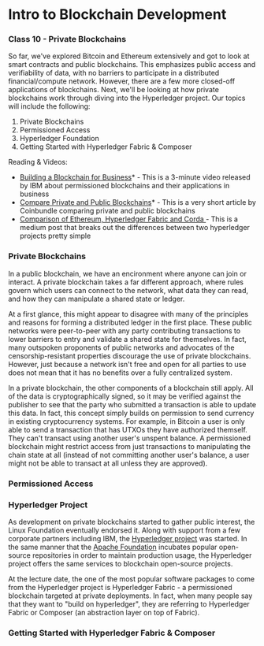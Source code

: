 # Intro to Blockchain Development

### Class 10 - Private Blockchains

So far, we've explored Bitcoin and Ethereum extensively and got to look at smart contracts and public blockchains. This emphasizes public access and verifiability of data, with no barriers to participate in a distributed financial/compute network. However, there are a few more closed-off applications of blockchains. Next, we'll be looking at how private blockchains work through diving into the Hyperledger project. Our topics will include the following:

1. Private Blockchains
2. Permissioned Access
3. Hyperledger Foundation
4. Getting Started with Hyperledger Fabric & Composer

Reading & Videos:

- [Building a Blockchain for Business](https://www.youtube.com/watch?v=EKa5Gh9whgU&t=4s)* - This is a 3-minute video released by IBM about permissioned blockchains and their applications in business
- [Compare Private and Public Blockchains](https://medium.com/coinbundle/for-beginners-compare-public-and-private-blockchains-1b048d2d89c3)* - This is a very short article by Coinbundle comparing private and public blockchains
- [Comparison of Ethereum, Hyperledger Fabric and Corda ](https://medium.com/@philippsandner/comparison-of-ethereum-hyperledger-fabric-and-corda-21c1bb9442f6) - This is a medium post that breaks out the differences between two hyperledger projects pretty simple

### Private Blockchains

In a public blockchain, we have an encironment where anyone can join or interact. A private blockchain takes a far different approach, where rules govern which users can connect to the network, what data they can read, and how they can manipulate a shared state or ledger. 

At a first glance, this might appear to disagree with many of the principles and reasons for forming a distributed ledger in the first place. These public networks were peer-to-peer with any party contributing transactions to lower barriers to entry and validate a shared state for themselves. In fact, many outspoken proponents of public networks and advocates of the censorship-resistant properties discourage the use of private blockchains. However, just because a network isn't free and open for all parties to use does not mean that it has no benefits over a fully centralized system.

In a private blockchain, the other components of a blockchain still apply. All of the data is cryptographically signed, so it may be verified against the publisher to see that the party who submitted a transaction is able to update this data. In fact, this concept simply builds on permission to send currency in existing cryptocurrency systems. For example, in Bitcoin a user is only able to send a transaction that has UTXOs they have authorized themself. They can't transact using another user's unspent balance. A permissioned blockchain might restrict access from just transactions to manipulating the chain state at all (instead of not committing another user's balance, a user might not be able to transact at all unless they are approved).

### Permissioned Access

### Hyperledger Project

As development on private blockchains started to gather public interest, the Linux Foundation eventually endorsed it. Along with support from a few corporate partners including IBM, the [Hyperledger project](https://www.hyperledger.org/) was started. In the same manner that the [Apache Foundation](https://www.apache.org/foundation/) incubates popular open-source repositories in order to maintain production usage, the Hyperledger project offers the same services to blockchain open-source projects.

At the lecture date, the one of the most popular software packages to come from the Hyperledger project is  Hyperledger Fabric - a permissioned blockchain targeted at private deployments. In fact, when many people say that they want to "build on hyperledger", they are referring to Hyperledger Fabric or Composer (an abstraction layer on top of Fabric).

### Getting Started with Hyperledger Fabric & Composer



